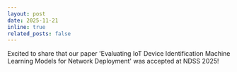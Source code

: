 ```yaml
---
layout: post
date: 2025-11-21 
inline: true
related_posts: false
---
```


Excited to share that our paper 'Evaluating IoT Device Identification Machine Learning Models for Network Deployment' was accepted at NDSS 2025!
